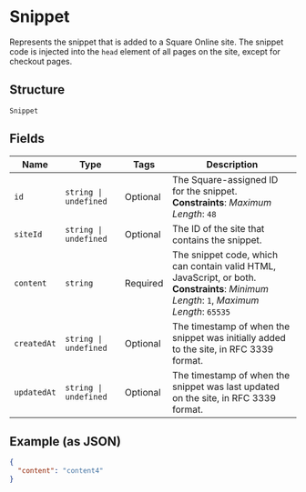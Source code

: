 
# Snippet

Represents the snippet that is added to a Square Online site. The snippet code is injected into the `head` element of all pages on the site, except for checkout pages.

## Structure

`Snippet`

## Fields

| Name | Type | Tags | Description |
|  --- | --- | --- | --- |
| `id` | `string \| undefined` | Optional | The Square-assigned ID for the snippet.<br>**Constraints**: *Maximum Length*: `48` |
| `siteId` | `string \| undefined` | Optional | The ID of the site that contains the snippet. |
| `content` | `string` | Required | The snippet code, which can contain valid HTML, JavaScript, or both.<br>**Constraints**: *Minimum Length*: `1`, *Maximum Length*: `65535` |
| `createdAt` | `string \| undefined` | Optional | The timestamp of when the snippet was initially added to the site, in RFC 3339 format. |
| `updatedAt` | `string \| undefined` | Optional | The timestamp of when the snippet was last updated on the site, in RFC 3339 format. |

## Example (as JSON)

```json
{
  "content": "content4"
}
```

